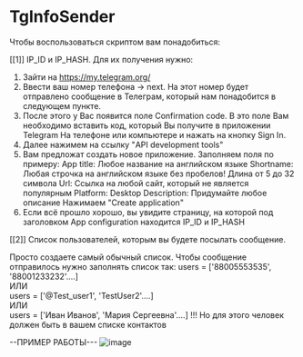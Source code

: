 # TgInfoSender

Чтобы воспользоваться скриптом вам понадобиться:

[[1]]
IP_ID и IP_HASH. Для их получения нужно:
1) Зайти на https://my.telegram.org/
2) Ввести ваш номер телефона -> next. На этот номер будет отправлено сообщение в Телеграм, который нам понадобится в следующем пункте.
3) После этого у Вас появится поле Confirmation code. В это поле Вам необходимо вставить код, который Вы получите в приложении Telegram На телефоне или компьютере и нажать на кнопку Sign In.
4) Далее нажимем на ссылку "API development tools"
5) Вам предложат создать новое приложение.
Заполняем поля по примеру:
App title: Любое название на английском языке
Shortname: Любая строчка на английском языке без пробелов! Длина от 5 до 32 символа
Url: Ссылка на любой сайт, который не является популярным
Platform: Desktop
Description: Придумайте любое описание
Нажимаем "Create application"
6) Если всё прошло хорошо, вы увидите страницу, на которой под заголовком App configuration находится IP_ID и IP_HASH

[[2]] 
Список пользователей, которым вы будете посылать сообщение. 

Просто создаете самый обычный список. Чтобы сообщение отправилось нужно заполнять список так:
users = ['88005553535', '88001233232'....]                     
ИЛИ     
users = ['@Test_user1', 'TestUser2'....]   
ИЛИ   
users = ['Иван Иванов', 'Мария Сергеевна'....] !!! Но для этого человек должен быть в вашем списке контактов

--ПРИМЕР РАБОТЫ---
![image](https://user-images.githubusercontent.com/84981999/199223337-8795dbbb-620b-4b77-9fd9-681ce01c8a7d.png)
